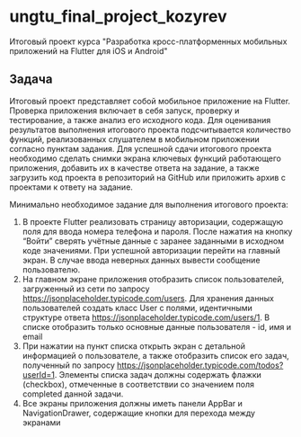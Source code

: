 # ungtu_final_project_kozyrev

Итоговый проект курса "Разработка кросс-платформенных мобильных приложений на Flutter для iOS и Android"

## Задача

Итоговый проект представляет собой мобильное приложение на Flutter. Проверка приложения включает в себя запуск, проверку и тестирование, а также анализ его исходного кода. Для оценивания результатов выполнения итогового проекта подсчитывается количество функций, реализованных слушателем в мобильном приложении согласно пунктам задания.
Для успешной сдачи итогового проекта необходимо сделать снимки экрана ключевых функций работающего приложения, добавить их в качестве ответа на задание, а также загрузить код проекта в репозиторий на GitHub или приложить архив с проектами к ответу на задание.

Минимально необходимое задание для выполнения итогового проекта:
1. В проекте Flutter реализовать страницу авторизации, содержащую поля для ввода номера телефона и пароля. После нажатия на кнопку “Войти” сверять учётные данные с заранее заданными в исходном коде значениями. При успешной авторизации перейти на главный экран. В случае ввода неверных данных вывести сообщение пользователю.
2. На главном экране приложения отобразить список пользователей, загруженный из сети по запросу https://jsonplaceholder.typicode.com/users. Для хранения данных пользователей создать класс User с полями, идентичными структуре ответа https://jsonplaceholder.typicode.com/users/1. В списке отобразить только основные данные пользователя - id, имя и email
3. При нажатии на пункт списка открыть экран с детальной информацией о пользователе, а также отобразить список его задач, полученный по запросу https://jsonplaceholder.typicode.com/todos?userId=1. Элементы списка задач должны содержать флажки (checkbox), отмеченные в соответствии со значением поля completed данной задачи.
4. Все экраны приложения должны иметь панели AppBar и NavigationDrawer, содержащие кнопки для перехода между экранами
